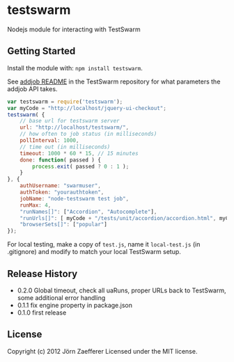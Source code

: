 # testswarm

Nodejs module for interacting with TestSwarm

## Getting Started
Install the module with: `npm install testswarm`.

See [addjob README](https://github.com/jquery/testswarm/tree/master/scripts/addjob#fields) in the TestSwarm repository for what parameters the addjob API takes.

```javascript
var testswarm = require('testswarm');
var myCode = "http://localhost/jquery-ui-checkout";
testswarm( {
	// base url for testswarm server
	url: "http://localhost/testswarm/",
	// how often to job status (in milliseconds)
	pollInterval: 1000,
	// time out (in milliseconds)
	timeout: 1000 * 60 * 15, // 15 minutes
	done: function( passed ) {
		process.exit( passed ? 0 : 1 );
	}
}, {
	authUsername: "swarmuser",
	authToken: "yourauthtoken",
	jobName: "node-testswarm test job",
	runMax: 4,
	"runNames[]": ["Accordion", "Autocomplete"],
	"runUrls[]": [ myCode + "/tests/unit/accordion/accordion.html", myCode + "/tests/unit/autocomplete/autocomplete.html" ],
	"browserSets[]": ["popular"]
});
```

For local testing, make a copy of `test.js`, name it `local-test.js` (in .gitignore) and modify to match your local TestSwarm setup.

## Release History
* 0.2.0 Global timeout, check all uaRuns, proper URLs back to TestSwarm, some additional error handling
* 0.1.1 fix engine property in package.json
* 0.1.0 first release

## License
Copyright (c) 2012 Jörn Zaefferer
Licensed under the MIT license.
